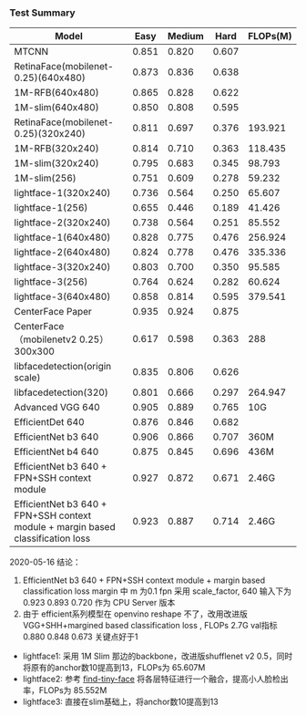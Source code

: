 <!--
 * @Author: xieydd
 * @since: 2020-05-22 00:47:23
 * @lastTime: 2020-05-22 19:15:15
 * @LastAuthor: Do not edit
 * @message: 
--> 
### Test Summary

|  Model   | Easy  | Medium | Hard | FLOPs(M)
|  ----  | ----  | ---- | ---- | ----
| MTCNN  | 0.851 | 0.820 | 0.607 |
| RetinaFace(mobilenet-0.25)(640x480) | 0.873 | 0.836 | 0.638
| 1M-RFB(640x480) | 0.865 | 0.828| 0.622 
| 1M-slim(640x480) | 0.850	| 0.808	| 0.595
| RetinaFace(mobilenet-0.25)(320x240) | 0.811	| 0.697	 |0.376	 |193.921
| 1M-RFB(320x240)	|0.814	|0.710	|0.363	|118.435
| 1M-slim(320x240)	|0.795	|0.683	|0.345	|98.793
|1M-slim(256)	|0.751	|0.609	|0.278	|59.232
|lightface-1(320x240)	|0.736	|0.564	|0.250	|65.607
|lightface-1(256)	|0.655	|0.446	|0.189	|41.426
|lightface-2(320x240)	|0.738	|0.564	|0.251	|85.552
|lightface-1(640x480)	|0.828	|0.775	|0.476	|256.924
|lightface-2(640x480)	|0.824	|0.778	|0.476	|335.336
|lightface-3(320x240)	|0.803	|0.700	|0.350	|95.585
|lightface-3(256)	|0.764	|0.624	|0.282	|60.624
|lightface-3(640x480)	|0.858	|0.814	|0.595	|379.541
| CenterFace Paper| 0.935|0.924|0.875|
|CenterFace（mobilenetv2 0.25）	300x300 |	0.617|	0.598|	0.363|	288
| libfacedetection(origin scale)|	0.835|	0.806|	0.626|	 
|libfacedetection(320)|	0.801|	0.666|	0.297|	264.947
| Advanced VGG 640|0.905|0.889|0.765|10G
|EfficientDet 640|0.876|0.846|0.682|
|EfficientNet b3 640|0.906 |    0.866   |   0.707| 360M
|EfficientNet b4 640|0.875 |    0.845   |   0.696| 436M
|EfficientNet b3 640 + FPN+SSH context module|0.927 |    0.872   |   0.671| 2.46G
|EfficientNet b3 640 + FPN+SSH context module + margin based classification loss|0.923 |    0.887   |   0.714| 2.46G

2020-05-16
结论： 
1. EfficientNet b3 640 + FPN+SSH context module + margin based classification loss margin 中 m 为0.1 fpn 采用 scale_factor, 640 输入下为 0.923 0.893 0.720 作为 CPU Server 版本
2. 由于 efficient系列模型在 openvino reshape 不了，改用改进版 VGG+SHH+margined based classification loss , FLOPs 2.7G val指标 0.880 0.848 0.673 关键点好于1


- lightface1: 采用 1M Slim 那边的backbone，改进版shufflenet v2 0.5，同时将原有的anchor数10提高到13，FLOPs为 65.607M
- lightface2: 参考 [find-tiny-face](https://github.com/varunagrawal/tiny-faces-pytorch) 将各层特征进行一个融合，提高小人脸检出率，FLOPs为 85.552M
- lightface3: 直接在slim基础上，将anchor数10提高到13
